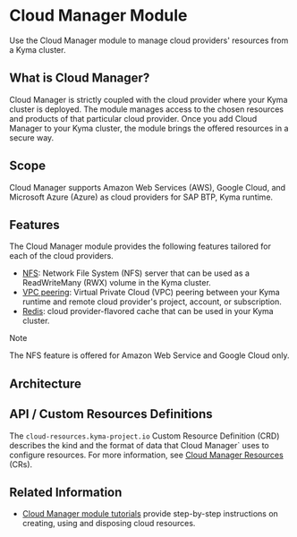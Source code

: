 
# Cloud Manager Module

Use the Cloud Manager module to manage cloud providers' resources from a Kyma cluster.

## What is Cloud Manager?

Cloud Manager is strictly coupled with the cloud provider where your Kyma cluster is deployed. The module manages access to the chosen resources and products of that particular cloud provider. Once you add Cloud Manager to your Kyma cluster, the module brings the offered resources in a secure way.

## Scope

Cloud Manager supports Amazon Web Services (AWS), Google Cloud, and Microsoft Azure (Azure) as cloud providers for SAP BTP, Kyma runtime.

## Features

The Cloud Manager module provides the following features tailored for each of the cloud providers.

* [NFS](./00-20-nfs.md): Network File System (NFS) server that can be used as a ReadWriteMany (RWX) volume in the Kyma cluster.
* [VPC peering](./00-30-vpc-peering.md): Virtual Private Cloud (VPC) peering between your Kyma runtime and remote cloud provider's project, account, or subscription.
* [Redis](./00-40-redis.md): cloud provider-flavored cache that can be used in your Kyma cluster.

> [!NOTE]
> The NFS feature is offered for Amazon Web Service and Google Cloud only.

## Architecture

## API / Custom Resources Definitions

The `cloud-resources.kyma-project.io` Custom Resource Definition (CRD) describes the kind and the format of data that Cloud Manager` uses to configure resources. For more information, see [Cloud Manager Resources](./resources/README.md) (CRs).

## Related Information

* [Cloud Manager module tutorials](./tutorials/README.md) provide step-by-step instructions on creating, using and disposing cloud resources.
